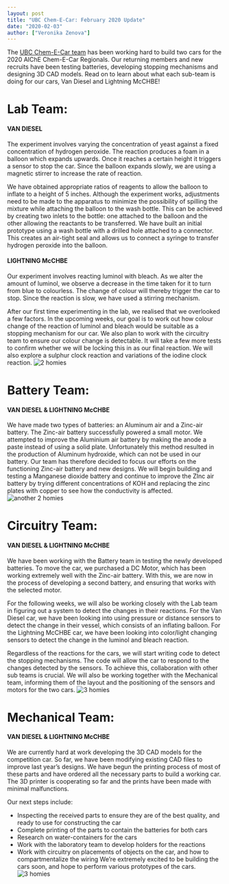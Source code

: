 ```yaml
---
layout: post
title: "UBC Chem-E-Car: February 2020 Update"
date: "2020-02-03"
author: ["Veronika Zenova"]
---
```


The [UBC Chem-E-Car team](https://www.ubcenvision.com/chemecar/) has been working hard to build two cars for the 2020 AIChE Chem-E-Car Regionals. Our returning members and new recruits have been testing batteries, developing stopping mechanisms and designing 3D CAD models. Read on to learn about what each sub-team is doing for our cars, Van Diesel and Lightning McCHBE!

# Lab Team:
#### VAN DIESEL
The experiment involves varying the concentration of yeast against a fixed concentration of hydrogen peroxide. The reaction produces a foam in a balloon which expands upwards. Once it reaches a certain height it triggers a sensor to stop the car. Since the balloon expands slowly, we are using a magnetic stirrer to increase the rate of reaction.

We have obtained appropriate ratios of reagents to allow the balloon to inflate to a height of 5 inches. Although the experiment works, adjustments need to be made to the apparatus to minimize the possibility of spilling the mixture while attaching the balloon to the wash bottle. This can be achieved by creating two inlets to the bottle: one attached to the balloon and the other allowing the reactants to be transferred. We have built an initial prototype using a wash bottle with a drilled hole attached to a connector. This creates an air-tight seal and allows us to connect a syringe to transfer hydrogen peroxide into the balloon.

#### LIGHTNING McCHBE
Our experiment involves reacting luminol with bleach. As we alter the amount of luminol, we observe a decrease in the time taken for it to turn from blue to colourless. The change of colour will thereby trigger the car to stop. Since the reaction is slow, we have used a stirring mechanism. 

After our first time experimenting in the lab, we realised that we overlooked a few factors. In the upcoming weeks, our goal is to work out how colour change of the reaction of luminol and bleach would be suitable as a stopping mechanism for our car. We also plan to work with the circuitry team to ensure our  colour change is detectable. It will take a few more tests to confirm whether we will be locking this in as our final reaction. We will also explore a sulphur clock reaction and variations of the iodine clock reaction. ![2 homies](/assets/images/blog/Feb-2020-Update/2-lab-homies.JPG)

# Battery Team:
#### VAN DIESEL & LIGHTNING McCHBE
We have made two types of batteries: an Aluminum air and a Zinc-air battery. The Zinc-air battery successfully powered a small motor. We attempted to improve the Aluminium air battery by making the anode a paste instead of using a solid plate. Unfortunately this method resulted in the production of Aluminum hydroxide, which can not be used in our battery. Our team has therefore decided to focus our efforts on the functioning Zinc-air battery and new designs. We will begin building and testing a Manganese dioxide battery and continue to improve the ZInc air battery by trying different concentrations of KOH and replacing the zinc plates with copper to see how the conductivity is affected. ![another 2 homies](/assets/images/blog/Feb-2020-Update/2-homies-part2.JPG)

# Circuitry Team:
#### VAN DIESEL & LIGHTNING McCHBE
We have been working with the Battery team in testing the newly developed batteries. To move the car, we purchased a DC Motor, which has been working extremely well with the Zinc-air battery. With this, we are now in the process of developing a second battery, and ensuring that works with the selected motor. 

For the following weeks, we will also be working closely with the Lab team in figuring out a system to detect the changes in their reactions. For the Van Diesel car, we have been looking into using pressure or distance sensors to detect the change in their vessel, which consists of an inflating balloon. For the Lightning McCHBE car, we have been looking into color/light changing sensors to detect the change in the luminol and bleach reaction. 

Regardless of the reactions for the cars, we will start writing code to detect the stopping mechanisms. The code will allow the car to respond to the changes detected by the sensors. To achieve this, collaboration with other sub teams is crucial. We will also be working together with the Mechanical team, informing them of the layout and the positioning of the sensors and motors for the two cars. ![3 homies](/assets/images/blog/Feb-2020-Update/3-lab-homies.JPG)

# Mechanical Team:
#### VAN DIESEL & LIGHTNING McCHBE
We are currently hard at work developing the 3D CAD models for the competition car. So far, we have been modifying existing CAD files to improve last year’s designs. We have begun the printing process of most of these parts and have ordered all the necessary parts to build a working car. The 3D printer is cooperating so far and the prints have been made with minimal malfunctions. 

Our next steps include: 
* Inspecting the received parts to ensure they are of the best quality, and ready to use for constructing the car
* Complete printing of the parts to contain the batteries for both cars
* Research on water-containers for the cars
* Work with the laboratory team to develop holders for the reactions
* Work with circuitry on placements of objects on the car, and how to compartmentalize the wiring
We’re extremely excited to be building the cars soon, and hope to perform various prototypes of the cars. ![3 homies](/assets/images/blog/Feb-2020-Update/printed-parts.JPG)
